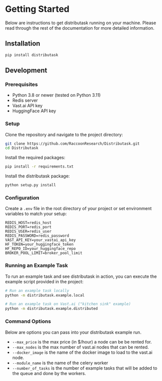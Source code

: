 # Getting Started

Below are instructions to get distributask running on your machine. Please read through the rest of the documentation for more detailed information.

## Installation

```bash
pip install distributask
```

## Development

### Prerequisites

- Python 3.8 or newer (tested on Python 3.11)
- Redis server
- Vast.ai API key
- HuggingFace API key


### Setup

Clone the repository and navigate to the project directory:

```bash
git clone https://github.com/RaccoonResearch/Distributask.git
cd Distributask
```

Install the required packages:

```bash
pip install -r requirements.txt
```

Install the distributask package:

```bash
python setup.py install
```

### Configuration

Create a `.env` file in the root directory of your project or set environment variables to match your setup:

```plaintext
REDIS_HOST=redis_host
REDIS_PORT=redis_port
REDIS_USER=redis_user
REDIS_PASSWORD=redis_password
VAST_API_KEY=your_vastai_api_key
HF_TOKEN=your_huggingface_token
HF_REPO_ID=your_huggingface_repo
BROKER_POOL_LIMIT=broker_pool_limit
```

### Running an Example Task

To run an example task and see distributask in action, you can execute the example script provided in the project:

```bash
# Run an example task locally
python -m distributask.example.local

# Run an example task on Vast.ai ("kitchen sink" example)
python -m distributask.example.distributed
```

### Command Options

Below are options you can pass into your distributask example run.

- `--max_price` is the max price (in $/hour) a node can be be rented for.
- `--max_nodes` is the max number of vast.ai nodes that can be rented.
- `--docker_image` is the name of the docker image to load to the vast.ai node.
- `--module_name` is the name of the celery worker
- `--number_of_tasks` is the number of example tasks that will be added to the queue and done by the workers.